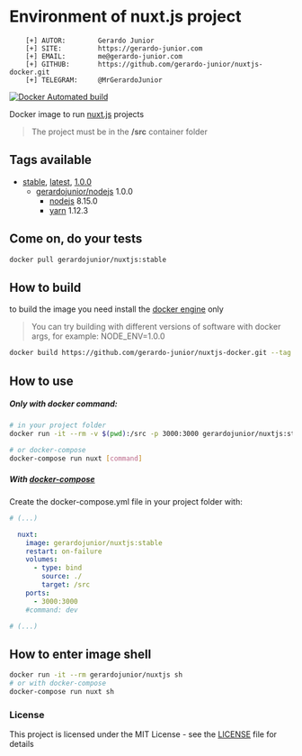 # Environment of nuxt.js project 

```
    [+] AUTOR:        Gerardo Junior
    [+] SITE:         https://gerardo-junior.com
    [+] EMAIL:        me@gerardo-junior.com
    [+] GITHUB:       https://github.com/gerardo-junior/nuxtjs-docker.git
    [+] TELEGRAM:     @MrGerardoJunior
```

[![Docker Automated build](https://img.shields.io/docker/automated/jrottenberg/ffmpeg.svg)](https://hub.docker.com/r/gerardojunior/nuxtjs)

Docker image to run [nuxt.js](https://nuxtjs.org) projects

> The project must be in the **/src** container folder 
## Tags available

- [stable](https://github.com/gerardo-junior/nuxtjs-docker/blob/master/Dockerfile), [latest](https://github.com/gerardo-junior/nuxtjs-docker/blob/develop/Dockerfile), [1.0.0](https://github.com/gerardo-junior/nuxtjs-docker/blob/1.0.0/Dockerfile)
  - [gerardojunior/nodejs](https://hub.docker.com/r/gerardojunior/nodejs) 1.0.0
    - [nodejs](https://nodejs.org) 8.15.0
    - [yarn](https://yarnpkg.com/) 1.12.3

## Come on, do your tests

```bash
docker pull gerardojunior/nuxtjs:stable
```
## How to build

to build the image you need install the [docker engine](https://www.docker.com/) only

> You can try building with different versions of software with docker args, for example: NODE_ENV=1.0.0

```bash
docker build https://github.com/gerardo-junior/nuxtjs-docker.git --tag gerardojunior/nuxtjs
```

## How to use

##### Only with docker command:

```bash
# in your project folder
docker run -it --rm -v $(pwd):/src -p 3000:3000 gerardojunior/nuxtjs:stable [command]

# or docker-compose
docker-compose run nuxt [command]
```
##### With [docker-compose](https://docs.docker.com/compose/)

Create the docker-compose.yml file  in your project folder with:

```yml
# (...)

  nuxt:
    image: gerardojunior/nuxtjs:stable
    restart: on-failure
    volumes:
      - type: bind
        source: ./
        target: /src
    ports:
      - 3000:3000
    #command: dev

# (...)
```

## How to enter image shell
 
```bash
docker run -it --rm gerardojunior/nuxtjs sh
# or with docker-compose
docker-compose run nuxt sh
```

### License  
This project is licensed under the MIT License - see the [LICENSE](LICENSE) file for details
